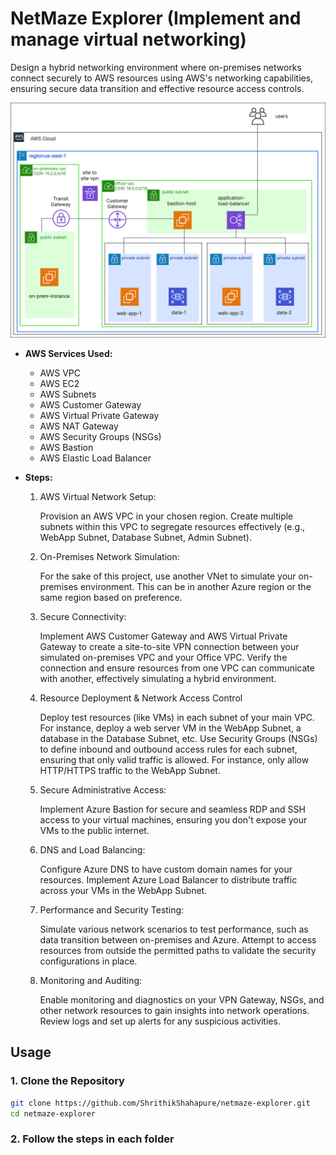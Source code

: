 # NetMaze Explorer (Implement and manage virtual networking)

Design a hybrid networking environment where on-premises networks connect securely to AWS resources using AWS's networking capabilities, ensuring secure data transition and effective resource access controls.

![Architectture](netmaze-architecture.png)

- **AWS Services Used:**
    - AWS VPC
    - AWS EC2
    - AWS Subnets
    - AWS Customer Gateway
    - AWS Virtual Private Gateway
    - AWS NAT Gateway
    - AWS Security Groups (NSGs)
    - AWS Bastion
    - AWS Elastic Load Balancer
- **Steps:**

   1. AWS Virtual Network Setup:

        Provision an AWS VPC in your chosen region.
        Create multiple subnets within this VPC to segregate resources effectively (e.g., WebApp Subnet, Database Subnet, Admin Subnet).

    2. On-Premises Network Simulation:

        For the sake of this project, use another VNet to simulate your on-premises environment. This can be in another Azure region or the same region based on preference.

    3. Secure Connectivity:

        Implement AWS Customer Gateway and AWS Virtual Private Gateway to create a site-to-site VPN connection between your simulated on-premises VPC and your Office VPC.
        Verify the connection and ensure resources from one VPC can communicate with another, effectively simulating a hybrid environment.

    4. Resource Deployment & Network Access Control

        Deploy test resources (like VMs) in each subnet of your main VPC. For instance, deploy a web server VM in the WebApp Subnet, a database in the Database Subnet, etc.
        Use Security Groups (NSGs) to define inbound and outbound access rules for each subnet, ensuring that only valid traffic is allowed. For instance, only allow HTTP/HTTPS traffic to the WebApp Subnet.

    5. Secure Administrative Access:

        Implement Azure Bastion for secure and seamless RDP and SSH access to your virtual machines, ensuring you don't expose your VMs to the public internet.


    6. DNS and Load Balancing:

        Configure Azure DNS to have custom domain names for your resources.
        Implement Azure Load Balancer to distribute traffic across your VMs in the WebApp Subnet.

    7. Performance and Security Testing:

        Simulate various network scenarios to test performance, such as data transition between on-premises and Azure.
        Attempt to access resources from outside the permitted paths to validate the security configurations in place.

    8. Monitoring and Auditing:

        Enable monitoring and diagnostics on your VPN Gateway, NSGs, and other network resources to gain insights into network operations.
        Review logs and set up alerts for any suspicious activities.



## Usage

### 1. Clone the Repository

```bash
git clone https://github.com/ShrithikShahapure/netmaze-explorer.git
cd netmaze-explorer
```

### 2. Follow the steps in each folder
